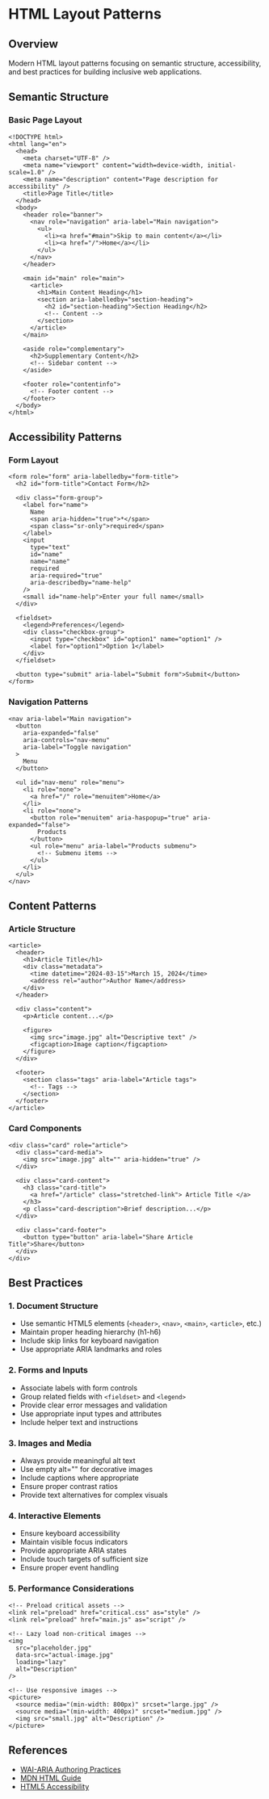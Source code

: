 # HTML Layout Patterns

## Overview

Modern HTML layout patterns focusing on semantic structure, accessibility, and best practices for building inclusive web applications.

## Semantic Structure

### Basic Page Layout

```html:preview
<!DOCTYPE html>
<html lang="en">
  <head>
    <meta charset="UTF-8" />
    <meta name="viewport" content="width=device-width, initial-scale=1.0" />
    <meta name="description" content="Page description for accessibility" />
    <title>Page Title</title>
  </head>
  <body>
    <header role="banner">
      <nav role="navigation" aria-label="Main navigation">
        <ul>
          <li><a href="#main">Skip to main content</a></li>
          <li><a href="/">Home</a></li>
        </ul>
      </nav>
    </header>

    <main id="main" role="main">
      <article>
        <h1>Main Content Heading</h1>
        <section aria-labelledby="section-heading">
          <h2 id="section-heading">Section Heading</h2>
          <!-- Content -->
        </section>
      </article>
    </main>

    <aside role="complementary">
      <h2>Supplementary Content</h2>
      <!-- Sidebar content -->
    </aside>

    <footer role="contentinfo">
      <!-- Footer content -->
    </footer>
  </body>
</html>
```

## Accessibility Patterns

### Form Layout

```html:preview
<form role="form" aria-labelledby="form-title">
  <h2 id="form-title">Contact Form</h2>

  <div class="form-group">
    <label for="name">
      Name
      <span aria-hidden="true">*</span>
      <span class="sr-only">required</span>
    </label>
    <input
      type="text"
      id="name"
      name="name"
      required
      aria-required="true"
      aria-describedby="name-help"
    />
    <small id="name-help">Enter your full name</small>
  </div>

  <fieldset>
    <legend>Preferences</legend>
    <div class="checkbox-group">
      <input type="checkbox" id="option1" name="option1" />
      <label for="option1">Option 1</label>
    </div>
  </fieldset>

  <button type="submit" aria-label="Submit form">Submit</button>
</form>
```

### Navigation Patterns

```html:preview
<nav aria-label="Main navigation">
  <button
    aria-expanded="false"
    aria-controls="nav-menu"
    aria-label="Toggle navigation"
  >
    Menu
  </button>

  <ul id="nav-menu" role="menu">
    <li role="none">
      <a href="/" role="menuitem">Home</a>
    </li>
    <li role="none">
      <button role="menuitem" aria-haspopup="true" aria-expanded="false">
        Products
      </button>
      <ul role="menu" aria-label="Products submenu">
        <!-- Submenu items -->
      </ul>
    </li>
  </ul>
</nav>
```

## Content Patterns

### Article Structure

```html:preview
<article>
  <header>
    <h1>Article Title</h1>
    <div class="metadata">
      <time datetime="2024-03-15">March 15, 2024</time>
      <address rel="author">Author Name</address>
    </div>
  </header>

  <div class="content">
    <p>Article content...</p>

    <figure>
      <img src="image.jpg" alt="Descriptive text" />
      <figcaption>Image caption</figcaption>
    </figure>
  </div>

  <footer>
    <section class="tags" aria-label="Article tags">
      <!-- Tags -->
    </section>
  </footer>
</article>
```

### Card Components

```html:preview
<div class="card" role="article">
  <div class="card-media">
    <img src="image.jpg" alt="" aria-hidden="true" />
  </div>

  <div class="card-content">
    <h3 class="card-title">
      <a href="/article" class="stretched-link"> Article Title </a>
    </h3>
    <p class="card-description">Brief description...</p>
  </div>

  <div class="card-footer">
    <button type="button" aria-label="Share Article Title">Share</button>
  </div>
</div>
```

## Best Practices

### 1. Document Structure

- Use semantic HTML5 elements (`<header>`, `<nav>`, `<main>`, `<article>`, etc.)
- Maintain proper heading hierarchy (h1-h6)
- Include skip links for keyboard navigation
- Use appropriate ARIA landmarks and roles

### 2. Forms and Inputs

- Associate labels with form controls
- Group related fields with `<fieldset>` and `<legend>`
- Provide clear error messages and validation
- Use appropriate input types and attributes
- Include helper text and instructions

### 3. Images and Media

- Always provide meaningful alt text
- Use empty alt="" for decorative images
- Include captions where appropriate
- Ensure proper contrast ratios
- Provide text alternatives for complex visuals

### 4. Interactive Elements

- Ensure keyboard accessibility
- Maintain visible focus indicators
- Provide appropriate ARIA states
- Include touch targets of sufficient size
- Ensure proper event handling

### 5. Performance Considerations

```html:preview
<!-- Preload critical assets -->
<link rel="preload" href="critical.css" as="style" />
<link rel="preload" href="main.js" as="script" />

<!-- Lazy load non-critical images -->
<img
  src="placeholder.jpg"
  data-src="actual-image.jpg"
  loading="lazy"
  alt="Description"
/>

<!-- Use responsive images -->
<picture>
  <source media="(min-width: 800px)" srcset="large.jpg" />
  <source media="(min-width: 400px)" srcset="medium.jpg" />
  <img src="small.jpg" alt="Description" />
</picture>
```

## References

- [WAI-ARIA Authoring Practices](https://www.w3.org/WAI/ARIA/apg/)
- [MDN HTML Guide](https://developer.mozilla.org/en-US/docs/Web/HTML)
- [HTML5 Accessibility](https://html5accessibility.com/)
